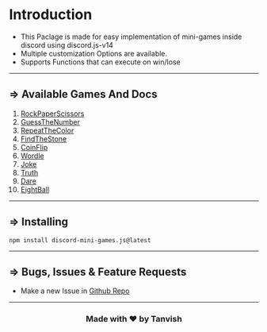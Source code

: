 
# Introduction
- This Paclage is made for easy implementation of mini-games inside discord using discord.js-v14
- Multiple customization Options are available.
- Supports Functions that can execute on win/lose

---

## => Available Games And Docs
1. [RockPaperScissors](./rock-paper-scissors)
2. [GuessTheNumber](./guess-the-number)
3. [RepeatTheColor](./repeat-the-color)
4. [FindTheStone](./find-the-stone)
5. [CoinFlip](./coin-flip)
6. [Wordle](./wordle)
7. [Joke](./joke)
8. [Truth](./truth)
9. [Dare](./dare)
10. [EightBall](./8ball)

---

## => Installing 
```
npm install discord-mini-games.js@latest
```

---

## => Bugs, Issues & Feature Requests 

- Make a new Issue in [Github Repo](https://github.com/TanvishGG/Discord-Mini-Games.js)

---

### <center>Made with ❤️ by Tanvish </center>
